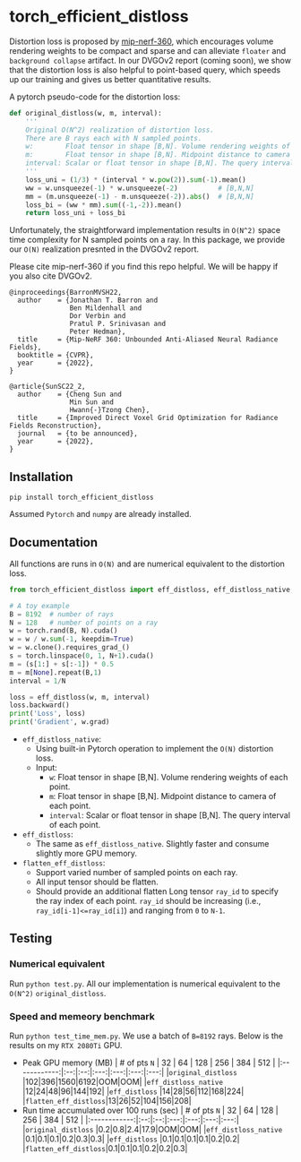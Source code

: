 # torch_efficient_distloss

Distortion loss is proposed by [mip-nerf-360](https://jonbarron.info/mipnerf360/), which encourages volume rendering weights to be compact and sparse and can alleviate `floater` and `background collapse` artifact.
In our DVGOv2 report (coming soon), we show that the distortion loss is also helpful to point-based query, which speeds up our training and gives us better quantitative results.

A pytorch pseudo-code for the distortion loss:
```python
def original_distloss(w, m, interval):
    '''
    Original O(N^2) realization of distortion loss.
    There are B rays each with N sampled points.
    w:        Float tensor in shape [B,N]. Volume rendering weights of each point.
    m:        Float tensor in shape [B,N]. Midpoint distance to camera of each point.
    interval: Scalar or float tensor in shape [B,N]. The query interval of each point.
    '''
    loss_uni = (1/3) * (interval * w.pow(2)).sum(-1).mean()
    ww = w.unsqueeze(-1) * w.unsqueeze(-2)          # [B,N,N]
    mm = (m.unsqueeze(-1) - m.unsqueeze(-2)).abs()  # [B,N,N]
    loss_bi = (ww * mm).sum((-1,-2)).mean()
    return loss_uni + loss_bi
```

Unfortunately, the straightforward implementation results in `O(N^2)` space time complexity for N sampled points on a ray. In this package, we provide our `O(N)` realization presnted in the DVGOv2 report.

Please cite mip-nerf-360 if you find this repo helpful. We will be happy if you also cite DVGOv2.
```
@inproceedings{BarronMVSH22,
  author    = {Jonathan T. Barron and
               Ben Mildenhall and
               Dor Verbin and
               Pratul P. Srinivasan and
               Peter Hedman},
  title     = {Mip-NeRF 360: Unbounded Anti-Aliased Neural Radiance Fields},
  booktitle = {CVPR},
  year      = {2022},
}

@article{SunSC22_2,
  author    = {Cheng Sun and
               Min Sun and
               Hwann{-}Tzong Chen},
  title     = {Improved Direct Voxel Grid Optimization for Radiance Fields Reconstruction},
  journal   = {to be announced},
  year      = {2022},
}
```

## Installation
```
pip install torch_efficient_distloss
```
Assumed `Pytorch` and `numpy` are already installed.

## Documentation
All functions are runs in `O(N)` and are numerical equivalent to the distortion loss.
```python
from torch_efficient_distloss import eff_distloss, eff_distloss_native, flatten_eff_distloss

# A toy example
B = 8192  # number of rays
N = 128   # number of points on a ray
w = torch.rand(B, N).cuda()
w = w / w.sum(-1, keepdim=True)
w = w.clone().requires_grad_()
s = torch.linspace(0, 1, N+1).cuda()
m = (s[1:] + s[:-1]) * 0.5
m = m[None].repeat(B,1)
interval = 1/N

loss = eff_distloss(w, m, interval)
loss.backward()
print('Loss', loss)
print('Gradient', w.grad)
```
- `eff_distloss_native`:
    - Using built-in Pytorch operation to implement the `O(N)` distortion loss.
    - Input:
        - `w`: Float tensor in shape [B,N]. Volume rendering weights of each point.
        - `m`: Float tensor in shape [B,N]. Midpoint distance to camera of each point.
        - `interval`: Scalar or float tensor in shape [B,N]. The query interval of each point.
- `eff_distloss`:
    - The same as `eff_distloss_native`. Slightly faster and consume slightly more GPU memory.
- `flatten_eff_distloss`:
    - Support varied number of sampled points on each ray.
    - All input tensor should be flatten.
    - Should provide an additional flatten Long tensor `ray_id` to specify the ray index of each point. `ray_id` should be increasing (i.e., `ray_id[i-1]<=ray_id[i]`) and ranging from `0` to `N-1`.


## Testing
### Numerical equivalent
Run `python test.py`. All our implementation is numerical equivalent to the `O(N^2)` `original_distloss`.

### Speed and memeory benchmark
Run `python test_time_mem.py`. We use a batch of `B=8192` rays. Below is the results on my `RTX 2080Ti` GPU.
- Peak GPU memory (MB)
    | \# of pts `N` | 32 | 64 | 128 | 256 | 384 | 512 |
    |:------------:|:--:|:--:|:---:|:---:|:---:|:---:|
    |`original_distloss`   |102|396|1560|6192|OOM|OOM|
    |`eff_distloss_native` |12|24|48|96|144|192|
    |`eff_distloss`        |14|28|56|112|168|224|
    |`flatten_eff_distloss`|13|26|52|104|156|208|
- Run time accumulated over 100 runs (sec)
    | \# of pts `N` | 32 | 64 | 128 | 256 | 384 | 512 |
    |:------------:|:--:|:--:|:---:|:---:|:---:|:---:|
    |`original_distloss`   |0.2|0.8|2.4|17.9|OOM|OOM|
    |`eff_distloss_native` |0.1|0.1|0.1|0.2|0.3|0.3|
    |`eff_distloss`        |0.1|0.1|0.1|0.1|0.2|0.2|
    |`flatten_eff_distloss`|0.1|0.1|0.1|0.2|0.2|0.3|

